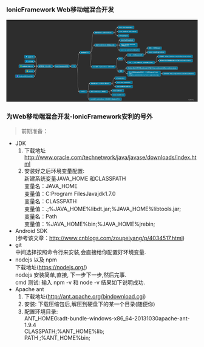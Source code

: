 ### IonicFramework Web移动端混合开发
![](images/ionic.png)
### 为Web移动端混合开发-IonicFramework安利的号外
> 前期准备：
  * JDK 
    1. 下载地址     http://www.oracle.com/technetwork/java/javase/downloads/index.html
    2. 安装好之后环境变量配置:  
       新建系统变量JAVA_HOME 和CLASSPATH  
       变量名：JAVA_HOME  
       变量值：C:Program FilesJavajdk1.7.0  
       变量名：CLASSPATH  
       变量值：.;%JAVA_HOME%libdt.jar;%JAVA_HOME%libtools.jar;  
       变量名：Path  
       变量值：%JAVA_HOME%bin;%JAVA_HOME%jrebin;         
  * Android SDK  
    (参考该文章：http://www.cnblogs.com/zoupeiyang/p/4034517.html)
  * git  
    中间选择按照命令行来安装,会直接给你配置好环境变量.
  * nodejs 以及 npm  
    下载地址(https://nodejs.org/)  
    nodejs 安装简单,直接, 下一步下一步,然后完事.  
    cmd 测试: 输入  npm -v   和  node -v     结果如下说明成功.
  * Apache ant
    1. 下载地址(http://ant.apache.org/bindownload.cgi)  
    2. 安装: 下载压缩包后,解压到硬盘下的某一个目录(随便你)  
    3. 配置环境目录:  
    ANT_HOMEG:adt-bundle-windows-x86_64-20131030apache-ant-1.9.4  
    CLASSPATH;%ANT_HOME%lib;  
    PATH  ;%ANT_HOME%bin;
